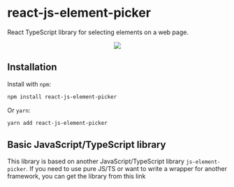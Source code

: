 
# react-js-element-picker

React TypeScript library for selecting elements on a web page.

<p align="center">
  <img src="https://i.imgur.com/mGlNnAo.gif">
</p>


## Installation

Install with `npm`:
```bash
npm install react-js-element-picker
```

Or `yarn`:
```bash
yarn add react-js-element-picker
```

## Basic JavaScript/TypeScript library

This library is based on another JavaScript/TypeScript library `js-element-picker`. If you need to use pure JS/TS or want to write a wrapper for another framework, you can get the library from this link
